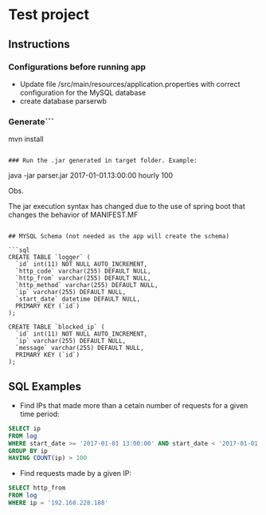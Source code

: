 # Test project


## Instructions

### Configurations before running app
- Update file /src/main/resources/application.properties with correct configuration for the MySQL database 
- create database parserwb


### Generate```
mvn install
```

### Run the .jar generated in target folder. Example:
```
java -jar parser.jar 2017-01-01.13:00:00 hourly 100

Obs.


The jar execution syntax has changed due to the use of spring boot that changes the behavior of MANIFEST.MF


```

## MYSQL Schema (not needed as the app will create the schema)

```sql
CREATE TABLE `logger` (
  `id` int(11) NOT NULL AUTO_INCREMENT,
  `http_code` varchar(255) DEFAULT NULL,
  `http_from` varchar(255) DEFAULT NULL,
  `http_method` varchar(255) DEFAULT NULL,
  `ip` varchar(255) DEFAULT NULL,
  `start_date` datetime DEFAULT NULL,
  PRIMARY KEY (`id`)
);

CREATE TABLE `blocked_ip` (
  `id` int(11) NOT NULL AUTO_INCREMENT,
  `ip` varchar(255) DEFAULT NULL,
  `message` varchar(255) DEFAULT NULL,
  PRIMARY KEY (`id`)
);
```

## SQL Examples

- Find IPs that made more than a cetain number of requests for a given time period:

```sql
SELECT ip
FROM log
WHERE start_date >= '2017-01-01 13:00:00' AND start_date < '2017-01-01 14:00:00'
GROUP BY ip
HAVING COUNT(ip) > 100
```

- Find requests made by a given IP:

```sql
SELECT http_from
FROM log
WHERE ip = '192.168.228.188'
```
